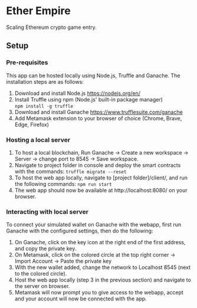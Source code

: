 # Ether Empire 
Scaling Ethereum crypto game entry.

## Setup
### Pre-requisites 
This app can be hosted locally using Node.js, Truffle and Ganache. The installation steps are as follows:
1. Download and install Node.js https://nodejs.org/en/
2. Install Truffle using npm (Node.js' built-in package manager) 	
```npm install -g truffle```
3. Download and install Ganache https://www.trufflesuite.com/ganache
4. Add Metamask extension to your browser of choice (Chrome, Brave, Edge, Firefox)

### Hosting a local server 
1. To host a local blockchain, Run Ganache -> Create a new workspace -> Server -> change port to 8545 -> Save workspace.
2. Navigate to project folder in console and deploy the smart contracts with the commands:
```truffle migrate --reset```
3.  To host the web app locally, navigate to [project folder]/client/, and run the following commands:
```npm run start```
4. The web app should now be available at http://localhost:8080/ on your browser.

### Interacting with local server
To connect your simulated wallet on Ganache with the webapp, first run Ganache with the configured settings, then do the following:

 1. On Ganache, click on the key icon at the right end of the first address, and copy the private key.
 2. On Metamask, click on the colored circle at the top right corner -> Import Account -> Paste the private key
 3. With the new wallet added, change the network to Localhost 8545 (next to the colored circle).
 4. Host the web app locally (step 3 in the previous section) and navigate to the server on browser.
 5. Metamask will now prompt you to give access to the webapp, accept and your account will now be connected with the app.
